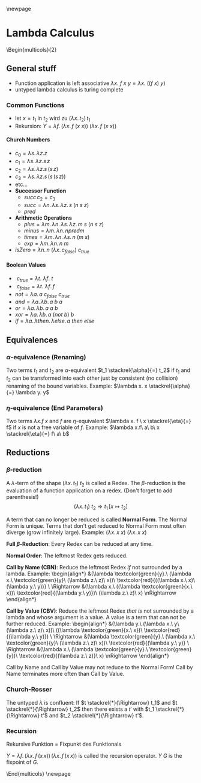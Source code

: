 \newpage
# Lambda Calculus

\Begin{multicols}{2}

## General stuff
- Function application is left associative $\lambda x.\ f\ x\ y = \lambda x.\ ((f\ x)\ y)$
- untyped lambda calculus is turing complete

### Common Functions

- let $x = t_1$ in $t_2$ wird zu $(\lambda x.\,t_2)\,t_1$
- Rekursion: $Y = \lambda f.\,(\lambda x.\,f\ (x\ x))\ (\lambda x.\,f\ (x\ x))$

#### Church Numbers
- $c_0 = \lambda s.\,\lambda z.z$
- $c_1 = \lambda s.\,\lambda z.s\,z$
- $c_2 = \lambda s.\,\lambda z.s\,(s\,z)$
- $c_3 = \lambda s.\,\lambda z.s\,(s\,(s\,z))$
- etc...
- **Successor Function**
    - $succ\,c_2=c_3$
    - $succ = \lambda n.\,\lambda s.\,\lambda z.\, s\ (n\ s\ z)$
    - $pred$
- **Arithmetic Operations**
    - $plus = \lambda m.\,\lambda n.\,\lambda s.\,\lambda z.\,m\ s\ (n\ s\ z)$
    - $minus = \lambda m.\,\lambda n.\,n pred m$
    - $times = \lambda m.\,\lambda n.\,\lambda s.\,n\ (m\ s)$
    - $exp = \lambda m.\,\lambda n.\,n\ m$
- $isZero = \lambda n.\,n\ (\lambda x.\,c_{false})\ c_{true}$

#### Boolean Values
- $\ c_{true} = \lambda t.\ \lambda f.\ t$
- $\ c_{false} = \lambda t.\ \lambda f.\,f$
- $not = \lambda a.\, a\ c_{false}\ c_{true}$
- $and = \lambda a.\,\lambda b.\,a\ b\ a$
- $or = \lambda a.\,\lambda b.\,a\ a\ b$
- $xor = \lambda a.\,\lambda b.\,a\ (not\ b)\ b$
- $if = \lambda a.\,\lambda then.\,\lambda else.\,a\ then\ else$

## Equivalences

### $\alpha$-equivalence (Renaming)
Two terms $t_1$ and $t_2$ are $\alpha$-equivalent $t_1 \stackrel{\alpha}{=} t_2$ if $t_1$ and $t_2$ can be transformed into each other just by consistent (no collision) renaming of the bound variables. Example: $\lambda x. x \stackrel{\alpha}{=} \lambda y. y$

### $\eta$-equivalence (End Parameters)
Two terms $\lambda x. f \ x$ and $f$ are $\eta$-equivalent $\lambda x. f \ x \stackrel{\eta}{=} f$
if $x$ is not a free variable of $f$. Example: $\lambda x.f\ a\ b\ x \stackrel{\eta}{=} f\ a\ b$

## Reductions

### $\beta$-reduction
A $\lambda$-term of the shape $(\lambda x.\,t_1)\ t_2$ is called a Redex. The $\beta$-reduction is the evaluation of a function application on a redex. (Don't forget to add parenthesis!)
$$
(\lambda x.\, t_1)\ t_2 \Rightarrow t_1\,[x \mapsto t_2]
$$

A term that can no longer be reduced is called **Normal Form**. 
The Normal Form is unique. 
Terms that don't get reduced to Normal Form most often diverge (grow infinitely large).
Example: $(\lambda x.\,x\ x)\ (\lambda x.\,x\ x)$

**Full $\beta$-Reduction**: Every Redex can be reduced at any time.

**Normal Order**: The leftmost Redex gets reduced.

**Call by Name (CBN)**: Reduce the leftmost Redex *if* not surrounded by a lambda.
Example: 
\begin{align*}
&(\lambda \textcolor{green}{y}.\ (\lambda x.\ \textcolor{green}{y}\ (\lambda z.\ z)\ x))\ \textcolor{red}{((\lambda x.\ x)\ (\lambda y.\ y))} \\
\Rightarrow &(\lambda x.\ ((\lambda \textcolor{green}{x.\ x})\ \textcolor{red}{(\lambda y.\ y)})\ (\lambda z.\ z)\ x) \nRightarrow
\end{align*}


**Call by Value (CBV)**: Reduce the leftmost Redex *that is* not surrounded by a lambda and whose argument is a value. 
A value is a term that can not be further reduced.
Example:
\begin{align*}
&(\lambda y.\ (\lambda x.\ y\ (\lambda z.\ z)\ x))\ ((\lambda \textcolor{green}{x.\ x})\ \textcolor{red}{(\lambda y.\ y)}) \\
\Rightarrow &(\lambda \textcolor{green}{y}.\ (\lambda x.\ \textcolor{green}{y}\ (\lambda z.\ z)\ x))\ \textcolor{red}{(\lambda y.\ y)} \\
\Rightarrow &(\lambda x.\ (\lambda \textcolor{green}{y}.\ \textcolor{green}{y})\ \textcolor{red}{(\lambda z.\ z)}\ x) \nRightarrow
\end{align*}

Call by Name and Call by Value may not reduce to the Normal Form! Call by Name terminates more often than Call by Value.

### Church-Rosser
The untyped $\lambda$ is confluent: If $t \stackrel{*}{\Rightarrow} t_1$ and $t \stackrel{*}{\Rightarrow} t_2$ then there exists a $t'$ with $t_1 \stackrel{*}{\Rightarrow} t'$ and $t_2 \stackrel{*}{\Rightarrow} t'$.

### Recursion
Rekursive Funktion = Fixpunkt des Funktionals

$Y = \lambda f.\,(\lambda x.\,f\,(x\,x))\,(\lambda x.\,f\,(x\,x))$ is called the recursion operator.
$Y\ G$ is the fixpoint of $G$.

\End{multicols}
\newpage


